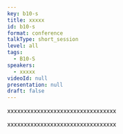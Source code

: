 ```yaml
---
key: b10-s
title: xxxxx
id: b10-s
format: conference
talkType: short_session
level: all
tags:
  - B10-S
speakers:
  - xxxxx
videoId: null
presentation: null
draft: false
---
```

xxxxxxxxxxxxxxxxxxxxxxxxxxxxxxxxx

xxxxxxxxxxxxxxxxxxxxxxxxxxxxxxxxx
